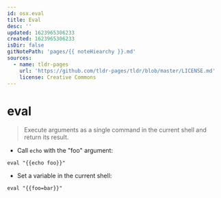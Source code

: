 ```yaml
---
id: osx.eval
title: Eval
desc: ''
updated: 1623965306233
created: 1623965306233
isDir: false
gitNotePath: 'pages/{{ noteHiearchy }}.md'
sources:
  - name: tldr-pages
    url: 'https://github.com/tldr-pages/tldr/blob/master/LICENSE.md'
    license: Creative Commons
---
```

# eval

> Execute arguments as a single command in the current shell and return its result.

- Call `echo` with the "foo" argument:

`eval "{{echo foo}}"`

- Set a variable in the current shell:

`eval "{{foo=bar}}"`

